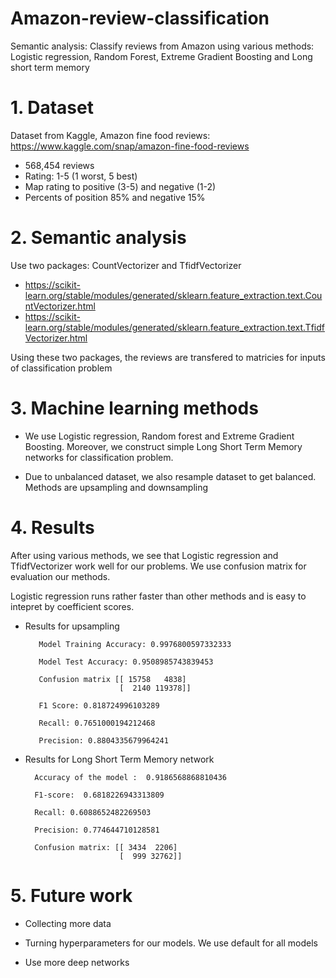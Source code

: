 # Amazon-review-classification

Semantic analysis: Classify reviews from Amazon using various methods: Logistic regression, Random Forest, Extreme Gradient Boosting and Long short term memory 

# 1. Dataset 
Dataset from Kaggle, Amazon fine food reviews: https://www.kaggle.com/snap/amazon-fine-food-reviews
 - 568,454 reviews
 - Rating: 1-5 (1 worst, 5 best)
 - Map rating to positive (3-5) and negative (1-2)
 - Percents of position 85% and negative 15%

# 2. Semantic analysis

Use two packages: CountVectorizer and TfidfVectorizer
 - https://scikit-learn.org/stable/modules/generated/sklearn.feature_extraction.text.CountVectorizer.html
 - https://scikit-learn.org/stable/modules/generated/sklearn.feature_extraction.text.TfidfVectorizer.html
 
Using these two packages, the reviews are transfered to matricies for inputs of classification problem

# 3. Machine learning methods

- We use Logistic regression, Random forest and Extreme Gradient Boosting. Moreover, we construct simple Long Short Term Memory networks for classification problem.

- Due to unbalanced dataset, we also resample dataset to get balanced. Methods are upsampling and downsampling

# 4. Results
After using various methods, we see that Logistic regression and TfidfVectorizer work well for our problems. We use confusion matrix for evaluation our methods.

Logistic regression runs rather faster than other methods and is easy to intepret by coefficient scores.

- Results for upsampling

         Model Training Accuracy: 0.9976800597332333

         Model Test Accuracy: 0.9508985743839453

         Confusion matrix [[ 15758   4838]
                           [  2140 119378]]

         F1 Score: 0.818724996103289

         Recall: 0.7651000194212468

         Precision: 0.8804335679964241

- Results for Long Short Term Memory network

        Accuracy of the model :  0.9186568868810436
        
        F1-score:  0.6818226943313809
        
        Recall: 0.6088652482269503
        
        Precision: 0.774644710128581
        
        Confusion matrix: [[ 3434  2206]
                           [  999 32762]]

# 5. Future work

- Collecting more data

- Turning hyperparameters for our models. We use default for all models

- Use more deep networks
